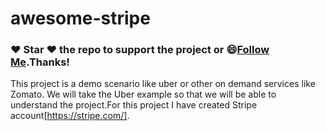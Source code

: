 # awesome-stripe
### :heart: Star :heart: the repo to support the project or :smile:[Follow Me](https://github.com/harsh6768).Thanks!

This project is a demo scenario like uber or other on demand services like Zomato. We will take the Uber example so that we will be able to understand the project.For this project I have created Stripe account[https://stripe.com/].
